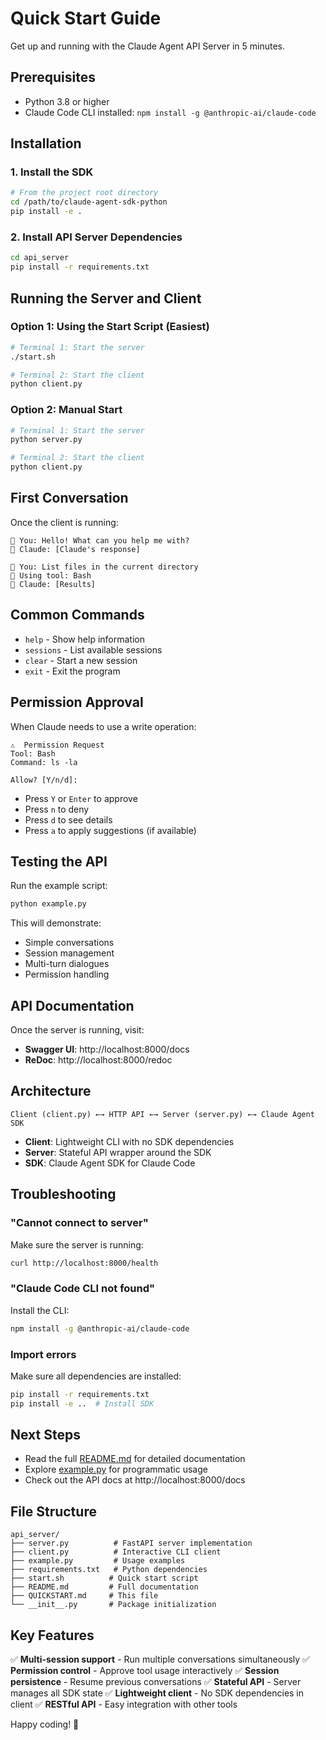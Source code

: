 # Quick Start Guide

Get up and running with the Claude Agent API Server in 5 minutes.

## Prerequisites

- Python 3.8 or higher
- Claude Code CLI installed: `npm install -g @anthropic-ai/claude-code`

## Installation

### 1. Install the SDK

```bash
# From the project root directory
cd /path/to/claude-agent-sdk-python
pip install -e .
```

### 2. Install API Server Dependencies

```bash
cd api_server
pip install -r requirements.txt
```

## Running the Server and Client

### Option 1: Using the Start Script (Easiest)

```bash
# Terminal 1: Start the server
./start.sh
```

```bash
# Terminal 2: Start the client
python client.py
```

### Option 2: Manual Start

```bash
# Terminal 1: Start the server
python server.py
```

```bash
# Terminal 2: Start the client
python client.py
```

## First Conversation

Once the client is running:

```
👤 You: Hello! What can you help me with?
🤖 Claude: [Claude's response]

👤 You: List files in the current directory
🔧 Using tool: Bash
🤖 Claude: [Results]
```

## Common Commands

- `help` - Show help information
- `sessions` - List available sessions
- `clear` - Start a new session
- `exit` - Exit the program

## Permission Approval

When Claude needs to use a write operation:

```
⚠️  Permission Request
Tool: Bash
Command: ls -la

Allow? [Y/n/d]:
```

- Press `Y` or `Enter` to approve
- Press `n` to deny
- Press `d` to see details
- Press `a` to apply suggestions (if available)

## Testing the API

Run the example script:

```bash
python example.py
```

This will demonstrate:
- Simple conversations
- Session management
- Multi-turn dialogues
- Permission handling

## API Documentation

Once the server is running, visit:
- **Swagger UI**: http://localhost:8000/docs
- **ReDoc**: http://localhost:8000/redoc

## Architecture

```
Client (client.py) ←→ HTTP API ←→ Server (server.py) ←→ Claude Agent SDK
```

- **Client**: Lightweight CLI with no SDK dependencies
- **Server**: Stateful API wrapper around the SDK
- **SDK**: Claude Agent SDK for Claude Code

## Troubleshooting

### "Cannot connect to server"

Make sure the server is running:
```bash
curl http://localhost:8000/health
```

### "Claude Code CLI not found"

Install the CLI:
```bash
npm install -g @anthropic-ai/claude-code
```

### Import errors

Make sure all dependencies are installed:
```bash
pip install -r requirements.txt
pip install -e ..  # Install SDK
```

## Next Steps

- Read the full [README.md](README.md) for detailed documentation
- Explore [example.py](example.py) for programmatic usage
- Check out the API docs at http://localhost:8000/docs

## File Structure

```
api_server/
├── server.py          # FastAPI server implementation
├── client.py          # Interactive CLI client
├── example.py         # Usage examples
├── requirements.txt   # Python dependencies
├── start.sh          # Quick start script
├── README.md         # Full documentation
├── QUICKSTART.md     # This file
└── __init__.py       # Package initialization
```

## Key Features

✅ **Multi-session support** - Run multiple conversations simultaneously
✅ **Permission control** - Approve tool usage interactively
✅ **Session persistence** - Resume previous conversations
✅ **Stateful API** - Server manages all SDK state
✅ **Lightweight client** - No SDK dependencies in client
✅ **RESTful API** - Easy integration with other tools

Happy coding! 🚀
